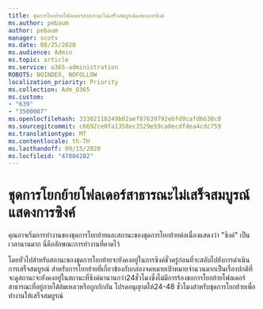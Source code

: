 ```yaml
---
title: ชุดการโยกย้ายโฟลเดอร์สาธารณะไม่เสร็จสมบูรณ์แสดงการซิงค์
ms.author: pebaum
author: pebaum
manager: scotv
ms.date: 08/25/2020
ms.audience: Admin
ms.topic: article
ms.service: o365-administration
ROBOTS: NOINDEX, NOFOLLOW
localization_priority: Priority
ms.collection: Adm_O365
ms.custom:
- "639"
- "3500007"
ms.openlocfilehash: 33302110249b02aef87639792ebfd9cafd6638c0
ms.sourcegitcommit: c6692ce0fa1358ec3529e59ca0ecdfdea4cdc759
ms.translationtype: MT
ms.contentlocale: th-TH
ms.lasthandoff: 09/15/2020
ms.locfileid: "47804282"
---
```

# <a name="public-folder-migration-batch-not-completing-shows-synced"></a>ชุดการโยกย้ายโฟลเดอร์สาธารณะไม่เสร็จสมบูรณ์แสดงการซิงค์

คุณอาจเริ่มการทำงานของชุดการโยกย้ายและสถานะของชุดการโยกย้ายต่อเนื่องแสดงว่า "ซิงค์" เป็นเวลานานมาก นี่คือลักษณะการทำงานที่คาดไว้

โดยทั่วไปสำหรับสถานะของชุดการโยกย้ายจะยังคงอยู่ในการซิงค์ชั่วครู่ก่อนที่จะสลับไปยังการดำเนินการเสร็จสมบูรณ์ สำหรับการโยกย้ายที่เกี่ยวข้องกับกล่องจดหมายเป้าหมายจำนวนมากเป็นเรื่องปกติที่จะดูสถานะจะยังคงอยู่ในสถานะที่ซิงค์มานานกว่า24ชั่วโมงซึ่งไม่มีการร้องขอการโยกย้ายโฟลเดอร์สาธารณะที่อยู่ภายใต้ล้มเหลวหรือถูกกักกัน โปรดอนุญาตให้24-48 ชั่วโมงสำหรับชุดการโยกย้ายเพื่อทำงานให้เสร็จสมบูรณ์

